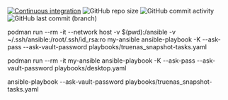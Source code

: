 [![Continuous integration](https://github.com/x-real-ip/ansible/actions/workflows/ci.yaml/badge.svg)](https://github.com/x-real-ip/ansible/actions/workflows/ci.yaml)
![GitHub repo size](https://img.shields.io/github/repo-size/x-real-ip/ansible?logo=Github)
![GitHub commit activity](https://img.shields.io/github/commit-activity/y/x-real-ip/ansible?logo=github)
![GitHub last commit (branch)](https://img.shields.io/github/last-commit/x-real-ip/ansible/main?logo=github)


podman run --rm -it --network host -v $(pwd):/ansible -v ~/.ssh/ansible:/root/.ssh/id_rsa:ro my-ansible ansible-playbook -K --ask-pass --ask-vault-password playbooks/truenas_snapshot-tasks.yaml

podman run --rm -it my-ansible ansible-playbook -K --ask-pass --ask-vault-password playbooks/desktop.yaml


ansible-playbook --ask-vault-password playbooks/truenas_snapshot-tasks.yaml